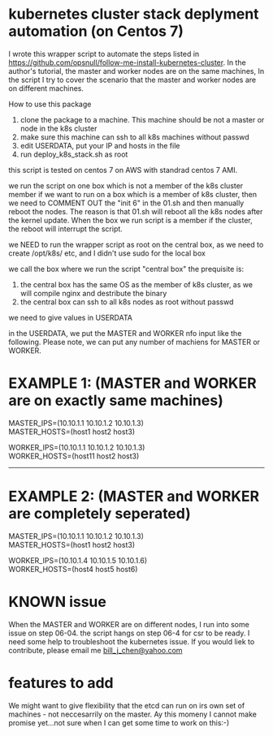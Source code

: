 # kubernetes cluster stack deplyment automation (on Centos 7)

I wrote this wrapper script to automate the steps listed in https://github.com/opsnull/follow-me-install-kubernetes-cluster. In the author's tutorial, the master and worker nodes are on the same machines, In the script I try to cover the scenario that the master and worker nodes are on different machines.

How to use this package

1) clone the package to a machine. This machine should be not a master or node in the k8s cluster
2) make sure this machine can ssh to all k8s machines without passwd
3) edit USERDATA, put your IP and hosts in the file
4) run deploy_k8s_stack.sh as root

this script is tested on centos 7 on AWS with standrad centos 7 AMI.

we run the script on one box which is not a member of the k8s cluster member
if we want to run on a box which is a member of k8s cluster, then we need to COMMENT OUT the "init 6" in the 01.sh
and then manually reboot the nodes.  The reason is that 01.sh will reboot all the k8s nodes after the kernel update.  When
the box we run script is a member if the cluster, the reboot will interrupt the script.

we NEED to run the wrapper script as root on the central box, as we need to create /opt/k8s/ etc, and I
didn't use sudo for the local box

we call the box where we run the script "central box"
the prequisite is:
 1) the central box has the same OS as the member of k8s cluster, as we will compile nginx and destribute the binary
 2) the central box can ssh to all k8s nodes  as root without passwd

we need to give values in USERDATA

in the USERDATA,   we put the MASTER and WORKER nfo input like the following. Please note, we can put any number of machiens for MASTER or WORKER. 
# EXAMPLE 1: (MASTER and WORKER are on exactly same machines) 
MASTER_IPS=(10.10.1.1 10.10.1.2 10.10.1.3) </br>
MASTER_HOSTS=(host1 host2 host3)   </br>

WORKER_IPS=(10.10.1.1 10.10.1.2 10.10.1.3) </br>
WORKER_HOSTS=(host11 host2 host3)

-------------------------------

# EXAMPLE 2:  (MASTER and WORKER are completely seperated)
MASTER_IPS=(10.10.1.1 10.10.1.2 10.10.1.3) </br>
MASTER_HOSTS=(host1 host2 host3)  </br>

WORKER_IPS=(10.10.1.4 10.10.1.5 10.10.1.6) </br>
WORKER_HOSTS=(host4 host5 host6)

# KNOWN issue
When the MASTER and WORKER are on different nodes, I run into some issue on step 06-04. the script hangs on step 06-4 for csr to be ready. I need some help to troubleshoot the kubernetes issue. If you would liek to contribute, please email me bill_j_chen@yahoo.com

# features to add
We might want to give flexibility that the etcd can run on irs own set of machines - not neccesarrily on the master. Ay this momeny I cannot make promise yet...not sure when I can get some time to work on this:-)
